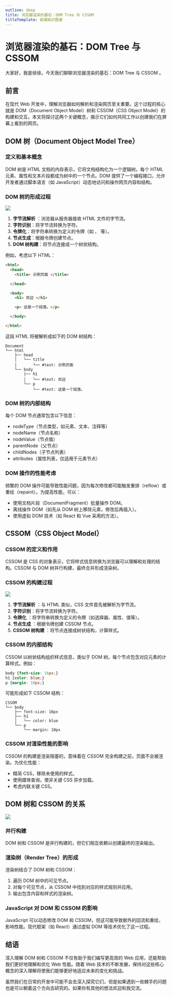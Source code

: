 ```yaml
---
outline: deep
title: 浏览器渲染的基石：DOM Tree 与 CSSOM
titleTemplate: 前端知识图谱
---
```


# 浏览器渲染的基石：DOM Tree 与 CSSOM

<ClientOnly>
<Graph  type="domAndCssom" />
</ClientOnly>

大家好，我是徐徐。今天我们聊聊浏览器渲染的基石：DOM Tree 与 CSSOM 。

## 前言
在现代 Web 开发中，理解浏览器如何解析和渲染网页至关重要。这个过程的核心就是 DOM（Document Object Model）树和 CSSOM（CSS Object Model）的构建和交互。本文将探讨这两个关键概念，揭示它们如何共同工作以创建我们在屏幕上看到的网页。

## DOM 树（Document Object Model Tree）
### 定义和基本概念
DOM 树是 HTML 文档的内存表示，它将文档结构化为一个逻辑树。每个 HTML 元素、属性和文本片段都成为树中的一个节点。DOM 提供了一个编程接口，允许开发者通过脚本语言（如 JavaScript）动态地访问和操作网页内容和结构。

### DOM 树的形成过程
![](https://cdn.nlark.com/yuque/0/2024/png/277039/1725033475856-16bf53e7-e266-45d5-813e-84bd5b185f00.png#averageHue=%23fcfcfc&clientId=u2e228c52-f402-4&from=paste&height=1010&id=u35ea6486&originHeight=1262&originWidth=615&originalType=binary&ratio=1.25&rotation=0&showTitle=false&size=99869&status=done&style=none&taskId=uc419d35d-6deb-4654-9b35-423c18990cb&title=&width=492)

1. **字节流解析** ：浏览器从服务器接收 HTML 文件的字节流。
2. **字符识别**：将字节流转换为字符。
3. **令牌化**：将字符串转换为定义的令牌（如 、 等）。
4. **节点生成**：根据令牌创建节点。
5. **DOM 树构建**：将节点连接成一个树状结构。

例如，考虑以下 HTML：

```html
<html>
  <head>
    <title> 示例页面 </title>

  </head>

  <body>
    <h1> 欢迎 </h1>

    <p> 这是一个段落。</p>

  </body>

</html>

```

这段 HTML 将被解析成如下的 DOM 树结构：

```plain
Document
└── html
    ├── head
    │   └── title
    │       └── #text: 示例页面
    └── body
        ├── h1
        │   └── #text: 欢迎
        └── p
            └── #text: 这是一个段落。
```

### DOM 树的内部结构
每个 DOM 节点通常包含以下信息：

+ nodeType（节点类型，如元素、文本、注释等）
+ nodeName（节点名称）
+ nodeValue（节点值）
+ parentNode（父节点）
+ childNodes（子节点列表）
+ attributes（属性列表，仅适用于元素节点）

### DOM 操作的性能考虑
频繁的 DOM 操作可能导致性能问题，因为每次修改都可能触发重排（reflow）或重绘（repaint）。为提高性能，可以：

+ 使用文档片段（DocumentFragment）批量操作 DOM。
+ 离线操作 DOM（如先从 DOM 树上移除元素，修改后再插入）。
+ 使用虚拟 DOM 技术（如 React 和 Vue 采用的方法）。

## CSSOM（CSS Object Model）
### CSSOM 的定义和作用
CSSOM 是 CSS 的对象表示，它将样式信息转换为浏览器可以理解和处理的结构。CSSOM 与 DOM 树并行构建，最终合并形成渲染树。

### CSSOM 的构建过程
![](https://cdn.nlark.com/yuque/0/2024/png/277039/1725033650616-835e00f9-3186-4924-a2ba-adde30d726b2.png#averageHue=%23f3f2f7&clientId=u2e228c52-f402-4&from=paste&height=842&id=u74e89d9f&originHeight=1052&originWidth=365&originalType=binary&ratio=1.25&rotation=0&showTitle=false&size=73536&status=done&style=none&taskId=u94c0c797-b0c3-4859-91c7-4682770c285&title=&width=292)

1. **字节流解析** ：与 HTML 类似，CSS 文件首先被解析为字节流。
2. **字符识别**：将字节流转换为字符。
3. **令牌化** ：将字符串转换为定义的令牌（如选择器、属性、值等）。
4. **节点生成** ：根据令牌创建 CSSOM 节点。
5. **CSSOM 树构建** ：将节点连接成树状结构，计算样式。

### CSSOM 的内部结构
CSSOM 以树状结构组织样式信息，类似于 DOM 树。每个节点包含对应元素的计算样式。例如：

```css
body {font-size: 16px;}
h1 {color: blue;}
p {margin: 10px;}
```

可能形成如下 CSSOM 结构：

```plain
CSSOM
└── body
    ├── font-size: 16px
    ├── h1
    │   └── color: blue
    └── p
        └── margin: 10px
```

### CSSOM 对渲染性能的影响
CSSOM 的构建是渲染阻塞的，意味着在 CSSOM 完全构建之前，页面不会被渲染。为优化性能：

+ 精简 CSS，移除未使用的样式。
+ 使用媒体查询，使非关键 CSS 异步加载。
+ 考虑内联关键 CSS。

## DOM 树和 CSSOM 的关系
![](https://cdn.nlark.com/yuque/0/2024/png/277039/1725034830749-07ba0247-c188-4b96-a650-f77dc9e341bb.png#averageHue=%23d0d4eb&clientId=u2e228c52-f402-4&from=paste&id=u07f5fb32&originHeight=591&originWidth=1181&originalType=url&ratio=1.25&rotation=0&showTitle=false&status=done&style=none&taskId=u8cf98316-91ba-4833-9357-c7bae9c2d3a&title=)

### 并行构建
DOM 树和 CSSOM 是并行构建的，但它们相互依赖以创建最终的渲染输出。

### 渲染树（Render Tree）的形成
渲染树结合了 DOM 树和 CSSOM：

1. 遍历 DOM 树中的可见节点。
2. 对每个可见节点，从 CSSOM 中找到对应的样式规则并应用。
3. 输出包含内容和样式的渲染树。

### JavaScript 对 DOM 和 CSSOM 的影响
JavaScript 可以动态修改 DOM 和 CSSOM，但这可能导致额外的回流和重绘，影响性能。现代框架（如 React）通过虚拟 DOM 等技术优化了这一过程。

## 结语
深入理解 DOM 树和 CSSOM 不仅有助于我们编写更高效的 Web 应用，还能帮助我们更好地理解和优化 Web 性能。随着 Web 技术的不断发展，保持对这些核心概念的深入理解将使我们能够更好地适应未来的变化和挑战。

虽然我们在日常的开发中可能不会去深入探究它们，但是如果遇到一些棘手的问题也是可以朝着这个方向去研究的。如果你有其他的想法欢迎和我交流。

